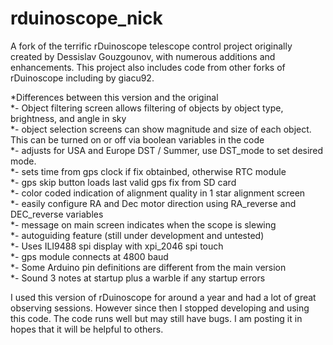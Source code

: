 # rduinoscope_nick

A fork of the terrific rDuinoscope telescope control project originally created by Dessislav Gouzgounov, with numerous additions and enhancements.
This project also includes code from other forks of rDuinoscope including by giacu92.

*Differences between this version and the original  
 *- Object filtering screen allows filtering of objects by object type, brightness, and angle in sky  
 *- object selection screens can show magnitude and size of each object. This can be turned on or off via boolean variables in the code  
 *- adjusts for USA and Europe DST / Summer, use DST_mode to set desired mode.  
 *- sets time from gps clock if fix obtainbed, otherwise RTC module  
 *- gps skip button loads last valid gps fix from SD card  
 *- color coded indication of alignment quality in 1 star alignment screen  
 *- easily configure RA and Dec motor direction using RA_reverse and DEC_reverse variables  
 *- message on main screen indicates when the scope is slewing  
 *- autoguiding feature (still under development and untested)  
 *- Uses ILI9488 spi display with xpi_2046 spi touch  
 *- gps module connects at 4800 baud  
 *- Some Arduino pin definitions are different from the main version  
 *- Sound 3 notes at startup plus a warble if any startup errors  
   
 I used this version of rDuinoscope for around a year and had a lot of great observing sessions. However since then I stopped developing and using this code. The code runs well but may still have bugs. I am posting it in hopes that it will be helpful to others.
